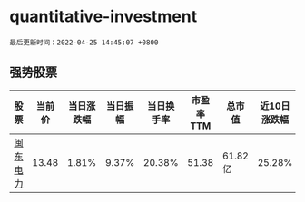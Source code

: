 # quantitative-investment

`最后更新时间：2022-04-25 14:45:07 +0800`

## 强势股票

|股票|当前价|当日涨跌幅|当日振幅|当日换手率|市盈率TTM|总市值|近10日涨跌幅|
|----|----|----|----|----|----|----|----|
|[闽东电力](https://xueqiu.com/S/SZ000993)|13.48|1.81%|9.37%|20.38%|51.38|61.82亿|25.28%|
